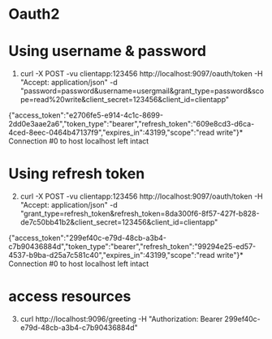 # Oauth2
 
# Using username & password
1. curl -X POST -vu clientapp:123456 http://localhost:9097/oauth/token -H "Accept: application/json" -d "password=password&username=usergmail&grant_type=password&scope=read%20write&client_secret=123456&client_id=clientapp"

{"access_token":"e2706fe5-e914-4c1c-8699-2dd0e3aae2a6","token_type":"bearer","refresh_token":"609e8cd3-d6ca-4ced-8eec-0464b47137f9","expires_in":43199,"scope":"read write"}* Connection #0 to host localhost left intact

# Using refresh token
2. curl -X POST -vu clientapp:123456 http://localhost:9097/oauth/token -H "Accept: application/json" -d "grant_type=refresh_token&refresh_token=8da300f6-8f57-427f-b828-de7c50bb41b2&client_secret=123456&client_id=clientapp"

{"access_token":"299ef40c-e79d-48cb-a3b4-c7b90436884d","token_type":"bearer","refresh_token":"99294e25-ed57-4537-b9ba-d25a7c581c40","expires_in":43199,"scope":"read write"}* Connection #0 to host localhost left intact

# access resources
3. curl http://localhost:9096/greeting -H "Authorization: Bearer 299ef40c-e79d-48cb-a3b4-c7b90436884d"
